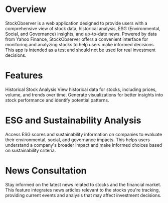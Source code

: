 # Overview
StockObserver is a web application designed to provide users with a comprehensive view of stock data, historical analysis, ESG (Environmental, Social, and Governance) insights, and up-to-date news. Powered by data from Yahoo Finance, StockObserver offers a convenient interface for monitoring and analyzing stocks to help users make informed decisions. This app is intended as a test and should not be used for real investment decisions.

# Features
Historical Stock Analysis
View historical data for stocks, including prices, volume, and trends over time. Generate visualizations for better insights into stock performance and identify potential patterns.

# ESG and Sustainability Analysis
Access ESG scores and sustainability information on companies to evaluate their environmental, social, and governance impacts. This helps users understand a company's broader impact and make informed choices based on sustainability criteria.

 # News Consultation
Stay informed on the latest news related to stocks and the financial market. This feature integrates news articles relevant to the stocks you're tracking, providing current events and analysis that may affect investment decisions.

